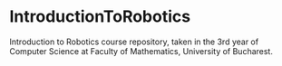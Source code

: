 # IntroductionToRobotics
 Introduction to Robotics course repository, taken in the 3rd year of Computer Science at Faculty of Mathematics, University of Bucharest.
